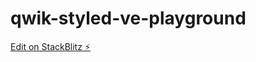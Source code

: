 # qwik-styled-ve-playground

[Edit on StackBlitz ⚡️](https://stackblitz.com/edit/qwik-styled-ve-playground)
